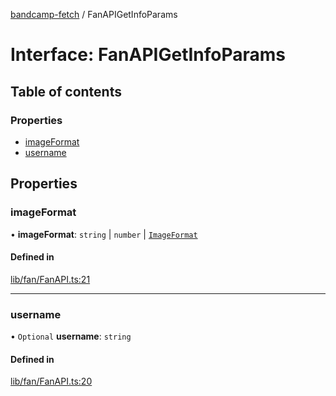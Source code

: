 [bandcamp-fetch](../README.md) / FanAPIGetInfoParams

# Interface: FanAPIGetInfoParams

## Table of contents

### Properties

- [imageFormat](FanAPIGetInfoParams.md#imageformat)
- [username](FanAPIGetInfoParams.md#username)

## Properties

### imageFormat

• **imageFormat**: `string` \| `number` \| [`ImageFormat`](ImageFormat.md)

#### Defined in

[lib/fan/FanAPI.ts:21](https://github.com/patrickkfkan/bandcamp-fetch/blob/7bb1899/src/lib/fan/FanAPI.ts#L21)

___

### username

• `Optional` **username**: `string`

#### Defined in

[lib/fan/FanAPI.ts:20](https://github.com/patrickkfkan/bandcamp-fetch/blob/7bb1899/src/lib/fan/FanAPI.ts#L20)
